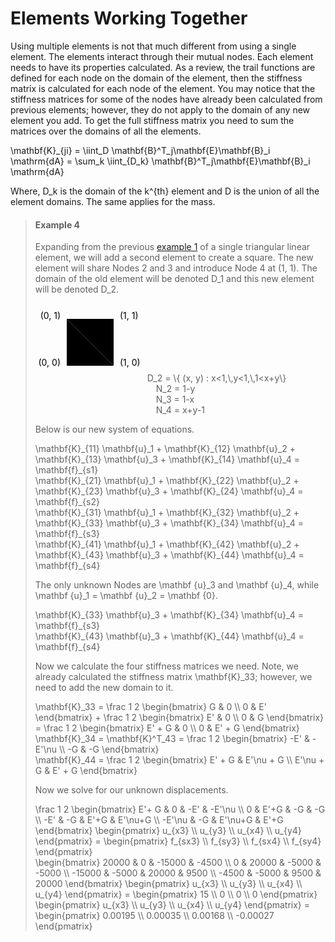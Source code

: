 # Elements Working Together

Using multiple elements is not that much different from using a single element.  The elements interact through their mutual nodes. Each element needs to have its properties calculated.  As a review, the trail functions are defined for each node on the domain of the element, then the stiffness matrix is calculated for each node of the element.  You may notice that the stiffness matrices for some of the nodes have already been calculated from previous elements; however, they do not apply to the domain of any new element you add.  To get the full stiffness matrix you need to sum the matrices over the domains of all the elements.

<la-tex display="block">
  \mathbf{K}_{ji} =
  \iint_D \mathbf{B}^T_j\mathbf{E}\mathbf{B}_i \mathrm{dA} =
  \sum_k \iint_{D_k} \mathbf{B}^T_j\mathbf{E}\mathbf{B}_i \mathrm{dA}
</la-tex>

Where, <la-tex>D_k</la-tex> is the domain of the <la-tex>k^{th}</la-tex> element and <la-tex>D</la-tex> is the union of all the element domains.  The same applies for the mass.

> #### Example 4
> Expanding from the previous [example 1](basic_finite_element.md#example-1) of a single triangular linear element, we will add a second element to create a square.  The new element will share Nodes 2 and 3 and introduce Node 4 at (1, 1).  The domain of the old element will be denoted <la-tex>D_1</la-tex> and this new element will be denoted <la-tex>D_2</la-tex>.
>
> <svg height="125" width="175">
>   <defs>
>     <!-- marker for the nodes -->
>     <marker id="node" markerWidth="4" markerHeight="4" refX="2" refY="2" orient="0">
>       <circle cx="2" cy="2" r="2"/>
>     </marker>
>   </defs>
>   <!-- element -->
>   <polygon points="50,25 125,100 50,100" class="element" />
>   <polyline points="50,25 125,25 125,100" class="element" />
>   <!-- text labelling the coordinates -->
>   <text x="40" y="25" text-anchor="end">
>     (0, 1)
>   </text>
>   <text x="135" y="25" text-anchor="start">
>     (1, 1)
>   </text>
>   <text x="100" y="50" text-anchor="middle" class="var">
>     D<tspan class="subscript">2</tspan>
>   </text>
>   <text x="75" y="80" text-anchor="middle" class="var">
>     D<tspan class="subscript">1</tspan>
>   </text>
>   <text x="40" y="100" text-anchor="end">
>     (0, 0)
>   </text>
>   <text x="135" y="100" text-anchor="start">
>     (1, 0)
>   </text>
>   <!-- label of the element domain -->
> </svg>
> <la-tex display="block">
>   D_2 = \{ (x, y) : x&lt;1,\,y&lt;1,\,1&lt;x+y\}
> </la-tex>
>
> <div style="max-width: fit-content; margin: auto;">
>   <la-tex>N_2 = 1-y</la-tex><br>
>   <la-tex>N_3 = 1-x</la-tex><br>
>   <la-tex>N_4 = x+y-1</la-tex>
> </div>
>
> Below is our new system of equations.
>
> <la-tex display="block">
>   \mathbf{K}_{11} \mathbf{u}_1 +
>   \mathbf{K}_{12} \mathbf{u}_2 +
>   \mathbf{K}_{13} \mathbf{u}_3 +
>   \mathbf{K}_{14} \mathbf{u}_4 =
>   \mathbf{f}_{s1}
> </la-tex>
> <br>
> <la-tex display="block">
>   \mathbf{K}_{21} \mathbf{u}_1 +
>   \mathbf{K}_{22} \mathbf{u}_2 +
>   \mathbf{K}_{23} \mathbf{u}_3 +
>   \mathbf{K}_{24} \mathbf{u}_4 =
>   \mathbf{f}_{s2}
> </la-tex>
> <br>
> <la-tex display="block">
>   \mathbf{K}_{31} \mathbf{u}_1 +
>   \mathbf{K}_{32} \mathbf{u}_2 +
>   \mathbf{K}_{33} \mathbf{u}_3 +
>   \mathbf{K}_{34} \mathbf{u}_4 =
>   \mathbf{f}_{s3}
> </la-tex>
> <br>
> <la-tex display="block">
>   \mathbf{K}_{41} \mathbf{u}_1 +
>   \mathbf{K}_{42} \mathbf{u}_2 +
>   \mathbf{K}_{43} \mathbf{u}_3 +
>   \mathbf{K}_{44} \mathbf{u}_4 =
>   \mathbf{f}_{s4}
> </la-tex>
>
> The only unknown Nodes are <la-tex>\mathbf {u}_3</la-tex> and <la-tex>\mathbf {u}_4</la-tex>, while <la-tex>\mathbf {u}_1 = \mathbf {u}_2 = \mathbf {0}</la-tex>.
>
> <la-tex display="block">
>   \mathbf{K}_{33} \mathbf{u}_3 +
>   \mathbf{K}_{34} \mathbf{u}_4 =
>   \mathbf{f}_{s3}
> </la-tex>
> <br>
> <la-tex display="block">
>   \mathbf{K}_{43} \mathbf{u}_3 +
>   \mathbf{K}_{44} \mathbf{u}_4 =
>   \mathbf{f}_{s4}
> </la-tex>
>
> Now we calculate the four stiffness matrices we need.  Note, we already calculated the stiffness matrix <la-tex>\mathbf{K}_33</la-tex>; however, we need to add the new domain to it.
>
> <la-tex display="block">
>   \mathbf{K}_33 =
>   \frac 1 2
>   \begin{bmatrix}
>     G & 0 \\
>     0 & E'
>   \end{bmatrix} +
>   \frac 1 2
>   \begin{bmatrix}
>     E' & 0 \\
>     0  & G
>   \end{bmatrix} =
>   \frac 1 2
>   \begin{bmatrix}
>     E' + G & 0 \\
>     0 & E' + G
>   \end{bmatrix}
> </la-tex>
> <br>
> <la-tex display="block">
>   \mathbf{K}_34 =
>   \mathbf{K}^T_43 =
>   \frac 1 2
>   \begin{bmatrix}
>     -E' &  -E'\nu \\
>     -G  &  -G
>   \end{bmatrix}
> </la-tex>
> <br>
> <la-tex display="block">
>   \mathbf{K}_44 =
>   \frac 1 2
>   \begin{bmatrix}
>     E' + G & E'\nu + G \\
>     E'\nu + G & E' + G
>   \end{bmatrix}
> </la-tex>
>
> Now we solve for our unknown displacements.
>
> <la-tex display="block">
>   \frac 1 2
>   \begin{bmatrix}
>     E'+ G  & 0    & -E'     & -E'\nu \\
>     0      & E'+G & -G      & -G \\
>     -E'    & -G   & E'+G    & E'\nu+G \\
>     -E'\nu & -G   & E'\nu+G & E'+G
>   \end{bmatrix}
>   \begin{pmatrix}
>     u_{x3} \\
>     u_{y3} \\
>     u_{x4} \\
>     u_{y4}
>   \end{pmatrix} =
>   \begin{pmatrix}
>     f_{sx3} \\
>     f_{sy3} \\
>     f_{sx4} \\
>     f_{sy4}
>   \end{pmatrix}
> </la-tex><br>
> <la-tex display="block">
>   \begin{bmatrix}
>     20000 &     0 & -15000 & -4500 \\
>         0 & 20000 &  -5000 & -5000 \\
>    -15000 & -5000 &  20000 &  9500 \\
>     -4500 & -5000 &   9500 & 20000
>   \end{bmatrix}
>   \begin{pmatrix}
>     u_{x3} \\
>     u_{y3} \\
>     u_{x4} \\
>     u_{y4}
>   \end{pmatrix} =
>   \begin{pmatrix}
>     15 \\
>     0 \\
>     0 \\
>     0
>   \end{pmatrix}
> </la-tex><br>
> <la-tex display="block">
>   \begin{pmatrix}
>     u_{x3} \\
>     u_{y3} \\
>     u_{x4} \\
>     u_{y4}
>   \end{pmatrix} =
>   \begin{pmatrix}
>      0.00195 \\
>      0.00035 \\
>      0.00168 \\
>     -0.00027
>   \end{pmatrix}
> </la-tex><br>
